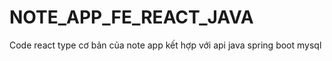 # NOTE_APP_FE_REACT_JAVA
Code react type cơ bản của note app kết hợp với api java spring boot mysql
